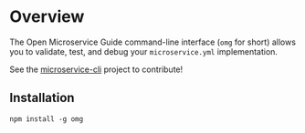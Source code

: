 # Overview
The Open Microservice Guide command-line interface (`omg` for short) allows you to validate, test, and debug your `microservice.yml` implementation.

See the [microservice-cli](https://github.com/microservices/microservice-cli) project to contribute!

## Installation
`npm install -g omg`
